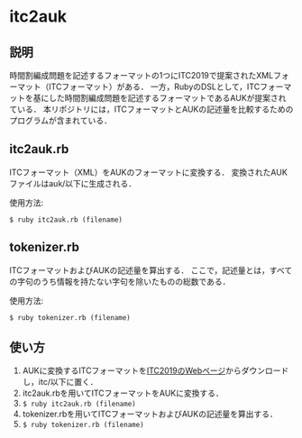 # itc2auk
## 説明
時間割編成問題を記述するフォーマットの1つにITC2019で提案されたXMLフォーマット（ITCフォーマット）がある．
一方，RubyのDSLとして，ITCフォーマットを基にした時間割編成問題を記述するフォーマットであるAUKが提案されている．
本リポジトリには，ITCフォーマットとAUKの記述量を比較するためのプログラムが含まれている．
## itc2auk.rb
ITCフォーマット（XML）をAUKのフォーマットに変換する．
変換されたAUKファイルはauk/以下に生成される．

使用方法:
```
$ ruby itc2auk.rb (filename)
```

## tokenizer.rb
ITCフォーマットおよびAUKの記述量を算出する．
ここで，記述量とは，すべての字句のうち情報を持たない字句を除いたものの総数である．

使用方法:
```
$ ruby tokenizer.rb (filename)
```

## 使い方
1. AUKに変換するITCフォーマットを[ITC2019のWebページ](https://www.itc2019.org/)からダウンロードし，itc/以下に置く．
1. itc2auk.rbを用いてITCフォーマットをAUKに変換する．
  2. ```$ ruby itc2auk.rb (filename)```
1. tokenizer.rbを用いてITCフォーマットおよびAUKの記述量を算出する．
  2. ```$ ruby tokenizer.rb (filename)```

